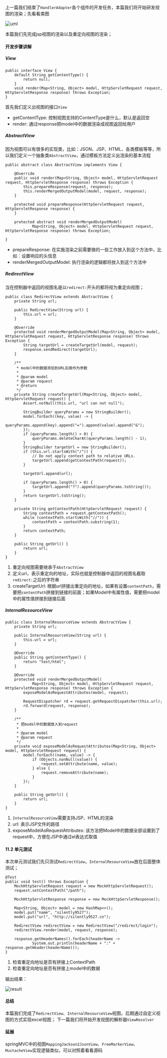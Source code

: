 上一篇我们结束了`HandlerAdapter`各个组件的开发任务，本篇我们将开始研发视图的渲染；先看看类图

![uml](https://p3-juejin.byteimg.com/tos-cn-i-k3u1fbpfcp/71c3c04a7b9941e6970489ac1fa3c0ab~tplv-k3u1fbpfcp-watermark.image)

本篇我们先完成jsp视图的渲染以及重定向视图的渲染；

#### 开发步骤讲解

##### View

```
public interface View {
    default String getContentType() {
        return null;
    }
    void render(Map<String, Object> model, HttpServletRequest request, HttpServletResponse response) throws Exception;
}
```
首先我们定义出视图的接口`View`
- getContentType: 控制视图支持的ContentType是什么，默认是返回空
- render: 通过response把model中的数据渲染成视图返回给用户

##### AbstractView
因为视图可以有很多的实现类，比如：JSON、JSP、HTML、各类模板等等，所以我们定义一个抽象类`AbstractView`，通过模板方法定义出渲染的基本流程

```
public abstract class AbstractView implements View {

    @Override
    public void render(Map<String, Object> model, HttpServletRequest request, HttpServletResponse response) throws Exception {
        this.prepareResponse(request, response);
        this.renderMergedOutputModel(model, request, response);
    }

    protected void prepareResponse(HttpServletRequest request, HttpServletResponse response) {
    }

    protected abstract void renderMergedOutputModel(
            Map<String, Object> model, HttpServletRequest request, HttpServletResponse response) throws Exception;

}
```

- prepareResponse: 在实施渲染之前需要做的一些工作放入到这个方法中，比如：设置响应的头信息
- renderMergedOutputModel: 执行渲染的逻辑都将放入到这个方法中

##### RedirectView

当在控制器中返回的视图名是以`redirect:`开头的都将视为重定向视图；

```
public class RedirectView extends AbstractView {
    private String url;

    public RedirectView(String url) {
        this.url = url;
    }

    @Override
    protected void renderMergedOutputModel(Map<String, Object> model, HttpServletRequest request, HttpServletResponse response) throws Exception {
        String targetUrl = createTargetUrl(model, request);
        response.sendRedirect(targetUrl);
    }

    /**
     * model中的数据添加到URL后面作为参数
     *
     * @param model
     * @param request
     * @return
     */
    private String createTargetUrl(Map<String, Object> model, HttpServletRequest request) {
        Assert.notNull(this.url, "url can not null");

        StringBuilder queryParams = new StringBuilder();
        model.forEach((key, value) -> {
            queryParams.append(key).append("=").append(value).append("&");
        });
        if (queryParams.length() > 0) {
            queryParams.deleteCharAt(queryParams.length() - 1);
        }
        StringBuilder targetUrl = new StringBuilder();
        if (this.url.startsWith("/")) {
            // Do not apply context path to relative URLs.
            targetUrl.append(getContextPath(request));
        }

        targetUrl.append(url);

        if (queryParams.length() > 0) {
            targetUrl.append("?").append(queryParams.toString());
        }
        return targetUrl.toString();
    }

    private String getContextPath(HttpServletRequest request) {
        String contextPath = request.getContextPath();
        while (contextPath.startsWith("//")) {
            contextPath = contextPath.substring(1);
        }
        return contextPath;
    }

    public String getUrl() {
        return url;
    }
}
```

1. 重定向视图需要继承于`AbstractView`
2. 定义url，表示重定向的地址，实际也就是控制器中返回的视图名截取`redirect:`之后的字符串
3. createTargetUrl: 根据url拼接出重定向的地址，如果有设置`contentPath`，需要把`contentPath`拼接到链接的前面；如果Model中有属性值，需要把model中的属性值拼接到链接后面



##### InternalResourceView

```
public class InternalResourceView extends AbstractView {
    private String url;

    public InternalResourceView(String url) {
        this.url = url;
    }

    @Override
    public String getContentType() {
        return "text/html";
    }

    @Override
    protected void renderMergedOutputModel(
            Map<String, Object> model, HttpServletRequest request, HttpServletResponse response) throws Exception {
        exposeModelAsRequestAttributes(model, request);

        RequestDispatcher rd = request.getRequestDispatcher(this.url);
        rd.forward(request, response);
    }

    /**
     * 把model中的数据放入到request
     *
     * @param model
     * @param request
     */
    private void exposeModelAsRequestAttributes(Map<String, Object> model, HttpServletRequest request) {
        model.forEach((name, value) -> {
            if (Objects.nonNull(value)) {
                request.setAttribute(name, value);
            } else {
                request.removeAttribute(name);
            }
        });
    }

    public String getUrl() {
        return url;
    }
}
```
1. `InternalResourceView`需要支持JSP、HTML的渲染
2. url: 表示JSP文件的路径
3. exposeModelAsRequestAttributes: 该方法把Model中的数据全部设置到了request中，方便在JSP中通过el表达式取值

#### 11.2 单元测试

本次单元测试我们先只测试`RedirectView`，`InternalResourceView`放在后面整体测试；

```
@Test
public void test() throws Exception {
    MockHttpServletRequest request = new MockHttpServletRequest();
    request.setContextPath("/path");

    MockHttpServletResponse response = new MockHttpServletResponse();

    Map<String, Object> model = new HashMap<>();
    model.put("name", "silently9527");
    model.put("url", "http://silently9527.cn");

    RedirectView redirectView = new RedirectView("/redirect/login");
    redirectView.render(model, request, response);

    response.getHeaderNames().forEach(headerName ->
            System.out.println(headerName + ":" + response.getHeader(headerName)));
}
```

1. 检查重定向地址是否有拼接上ContextPath
2. 检查重定向地址是否有拼接上model中的数据

输出结果：

![result](https://p1-juejin.byteimg.com/tos-cn-i-k3u1fbpfcp/fc647a07ac884d6b9f990c1a1ffc900d~tplv-k3u1fbpfcp-watermark.image)

#### 总结
本篇我们完成了`RedirectView`、`InternalResourceView`视图，后期通过自定义视图的方式实现excel视图；
下一篇我们将开始开发视图的解析器`ViewResolver`


#### 延展
springMVC中的视图`MappingJackson2JsonView`、`FreeMarkerView`、`MustacheView`实现逻辑类似，可以对照着看看源码